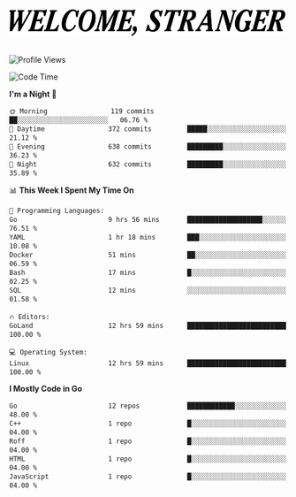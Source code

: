 <div>
  <picture>
    <source media="(prefers-color-scheme: dark)" srcset="./headers/welcome_white.png">
    <img alt="WELCOME, STRANGER" src="./headers/welcome.png" width="500">
  </picture>
</div>

<br>

![Profile Views](https://komarev.com/ghpvc/?username=darleet&color=blue)

<!--START_SECTION:waka-->
![Code Time](http://img.shields.io/badge/Code%20Time-186%20hrs%2056%20mins-blue)

**I'm a Night 🦉** 

```text
🌞 Morning                119 commits         ██░░░░░░░░░░░░░░░░░░░░░░░   06.76 % 
🌆 Daytime                372 commits         █████░░░░░░░░░░░░░░░░░░░░   21.12 % 
🌃 Evening                638 commits         █████████░░░░░░░░░░░░░░░░   36.23 % 
🌙 Night                  632 commits         █████████░░░░░░░░░░░░░░░░   35.89 % 
```


📊 **This Week I Spent My Time On** 

```text
💬 Programming Languages: 
Go                       9 hrs 56 mins       ███████████████████░░░░░░   76.51 % 
YAML                     1 hr 18 mins        ███░░░░░░░░░░░░░░░░░░░░░░   10.08 % 
Docker                   51 mins             ██░░░░░░░░░░░░░░░░░░░░░░░   06.59 % 
Bash                     17 mins             █░░░░░░░░░░░░░░░░░░░░░░░░   02.25 % 
SQL                      12 mins             ░░░░░░░░░░░░░░░░░░░░░░░░░   01.58 % 

🔥 Editors: 
GoLand                   12 hrs 59 mins      █████████████████████████   100.00 % 

💻 Operating System: 
Linux                    12 hrs 59 mins      █████████████████████████   100.00 % 
```

**I Mostly Code in Go** 

```text
Go                       12 repos            ████████████░░░░░░░░░░░░░   48.00 % 
C++                      1 repo              █░░░░░░░░░░░░░░░░░░░░░░░░   04.00 % 
Roff                     1 repo              █░░░░░░░░░░░░░░░░░░░░░░░░   04.00 % 
HTML                     1 repo              █░░░░░░░░░░░░░░░░░░░░░░░░   04.00 % 
JavaScript               1 repo              █░░░░░░░░░░░░░░░░░░░░░░░░   04.00 % 
```




<!--END_SECTION:waka-->
